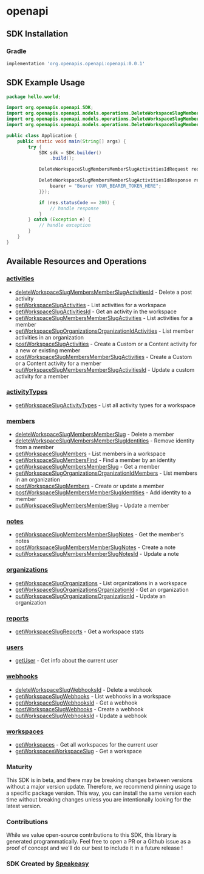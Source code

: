# openapi

<!-- Start SDK Installation -->
## SDK Installation

### Gradle

```groovy
implementation 'org.openapis.openapi:openapi:0.0.1'
```
<!-- End SDK Installation -->

## SDK Example Usage
<!-- Start SDK Example Usage -->
```java
package hello.world;

import org.openapis.openapi.SDK;
import org.openapis.openapi.models.operations.DeleteWorkspaceSlugMembersMemberSlugActivitiesIdRequest;
import org.openapis.openapi.models.operations.DeleteWorkspaceSlugMembersMemberSlugActivitiesIdResponse;
import org.openapis.openapi.models.operations.DeleteWorkspaceSlugMembersMemberSlugActivitiesIdSecurity;

public class Application {
    public static void main(String[] args) {
        try {
            SDK sdk = SDK.builder()
                .build();

            DeleteWorkspaceSlugMembersMemberSlugActivitiesIdRequest req = new DeleteWorkspaceSlugMembersMemberSlugActivitiesIdRequest("corrupti", "provident", "distinctio");            

            DeleteWorkspaceSlugMembersMemberSlugActivitiesIdResponse res = sdk.activities.deleteWorkspaceSlugMembersMemberSlugActivitiesId(req, new DeleteWorkspaceSlugMembersMemberSlugActivitiesIdSecurity("quibusdam") {{
                bearer = "Bearer YOUR_BEARER_TOKEN_HERE";
            }});

            if (res.statusCode == 200) {
                // handle response
            }
        } catch (Exception e) {
            // handle exception
        }
    }
}
```
<!-- End SDK Example Usage -->

<!-- Start SDK Available Operations -->
## Available Resources and Operations


### [activities](docs/activities/README.md)

* [deleteWorkspaceSlugMembersMemberSlugActivitiesId](docs/activities/README.md#deleteworkspaceslugmembersmemberslugactivitiesid) - Delete a post activity
* [getWorkspaceSlugActivities](docs/activities/README.md#getworkspaceslugactivities) - List activities for a workspace
* [getWorkspaceSlugActivitiesId](docs/activities/README.md#getworkspaceslugactivitiesid) - Get an activity in the workspace
* [getWorkspaceSlugMembersMemberSlugActivities](docs/activities/README.md#getworkspaceslugmembersmemberslugactivities) - List activities for a member
* [getWorkspaceSlugOrganizationsOrganizationIdActivities](docs/activities/README.md#getworkspaceslugorganizationsorganizationidactivities) - List member activities in an organization
* [postWorkspaceSlugActivities](docs/activities/README.md#postworkspaceslugactivities) - Create a Custom or a Content activity for a new or existing member
* [postWorkspaceSlugMembersMemberSlugActivities](docs/activities/README.md#postworkspaceslugmembersmemberslugactivities) - Create a Custom or a Content activity for a member
* [putWorkspaceSlugMembersMemberSlugActivitiesId](docs/activities/README.md#putworkspaceslugmembersmemberslugactivitiesid) - Update a custom activity for a member

### [activityTypes](docs/activitytypes/README.md)

* [getWorkspaceSlugActivityTypes](docs/activitytypes/README.md#getworkspaceslugactivitytypes) - List all activity types for a workspace

### [members](docs/members/README.md)

* [deleteWorkspaceSlugMembersMemberSlug](docs/members/README.md#deleteworkspaceslugmembersmemberslug) - Delete a member
* [deleteWorkspaceSlugMembersMemberSlugIdentities](docs/members/README.md#deleteworkspaceslugmembersmemberslugidentities) - Remove identity from a member
* [getWorkspaceSlugMembers](docs/members/README.md#getworkspaceslugmembers) - List members in a workspace
* [getWorkspaceSlugMembersFind](docs/members/README.md#getworkspaceslugmembersfind) - Find a member by an identity
* [getWorkspaceSlugMembersMemberSlug](docs/members/README.md#getworkspaceslugmembersmemberslug) - Get a member
* [getWorkspaceSlugOrganizationsOrganizationIdMembers](docs/members/README.md#getworkspaceslugorganizationsorganizationidmembers) - List members in an organization
* [postWorkspaceSlugMembers](docs/members/README.md#postworkspaceslugmembers) - Create or update a member
* [postWorkspaceSlugMembersMemberSlugIdentities](docs/members/README.md#postworkspaceslugmembersmemberslugidentities) - Add identity to a member
* [putWorkspaceSlugMembersMemberSlug](docs/members/README.md#putworkspaceslugmembersmemberslug) - Update a member

### [notes](docs/notes/README.md)

* [getWorkspaceSlugMembersMemberSlugNotes](docs/notes/README.md#getworkspaceslugmembersmemberslugnotes) - Get the member's notes
* [postWorkspaceSlugMembersMemberSlugNotes](docs/notes/README.md#postworkspaceslugmembersmemberslugnotes) - Create a note
* [putWorkspaceSlugMembersMemberSlugNotesId](docs/notes/README.md#putworkspaceslugmembersmemberslugnotesid) - Update a note

### [organizations](docs/organizations/README.md)

* [getWorkspaceSlugOrganizations](docs/organizations/README.md#getworkspaceslugorganizations) - List organizations in a workspace
* [getWorkspaceSlugOrganizationsOrganizationId](docs/organizations/README.md#getworkspaceslugorganizationsorganizationid) - Get an organization
* [putWorkspaceSlugOrganizationsOrganizationId](docs/organizations/README.md#putworkspaceslugorganizationsorganizationid) - Update an organization

### [reports](docs/reports/README.md)

* [getWorkspaceSlugReports](docs/reports/README.md#getworkspaceslugreports) - Get a workspace stats

### [users](docs/users/README.md)

* [getUser](docs/users/README.md#getuser) - Get info about the current user

### [webhooks](docs/webhooks/README.md)

* [deleteWorkspaceSlugWebhooksId](docs/webhooks/README.md#deleteworkspaceslugwebhooksid) - Delete a webhook
* [getWorkspaceSlugWebhooks](docs/webhooks/README.md#getworkspaceslugwebhooks) - List webhooks in a workspace
* [getWorkspaceSlugWebhooksId](docs/webhooks/README.md#getworkspaceslugwebhooksid) - Get a webhook
* [postWorkspaceSlugWebhooks](docs/webhooks/README.md#postworkspaceslugwebhooks) - Create a webhook
* [putWorkspaceSlugWebhooksId](docs/webhooks/README.md#putworkspaceslugwebhooksid) - Update a webhook

### [workspaces](docs/workspaces/README.md)

* [getWorkspaces](docs/workspaces/README.md#getworkspaces) - Get all workspaces for the current user
* [getWorkspacesWorkspaceSlug](docs/workspaces/README.md#getworkspacesworkspaceslug) - Get a workspace
<!-- End SDK Available Operations -->

### Maturity

This SDK is in beta, and there may be breaking changes between versions without a major version update. Therefore, we recommend pinning usage 
to a specific package version. This way, you can install the same version each time without breaking changes unless you are intentionally 
looking for the latest version.

### Contributions

While we value open-source contributions to this SDK, this library is generated programmatically. 
Feel free to open a PR or a Github issue as a proof of concept and we'll do our best to include it in a future release !

### SDK Created by [Speakeasy](https://docs.speakeasyapi.dev/docs/using-speakeasy/client-sdks)
